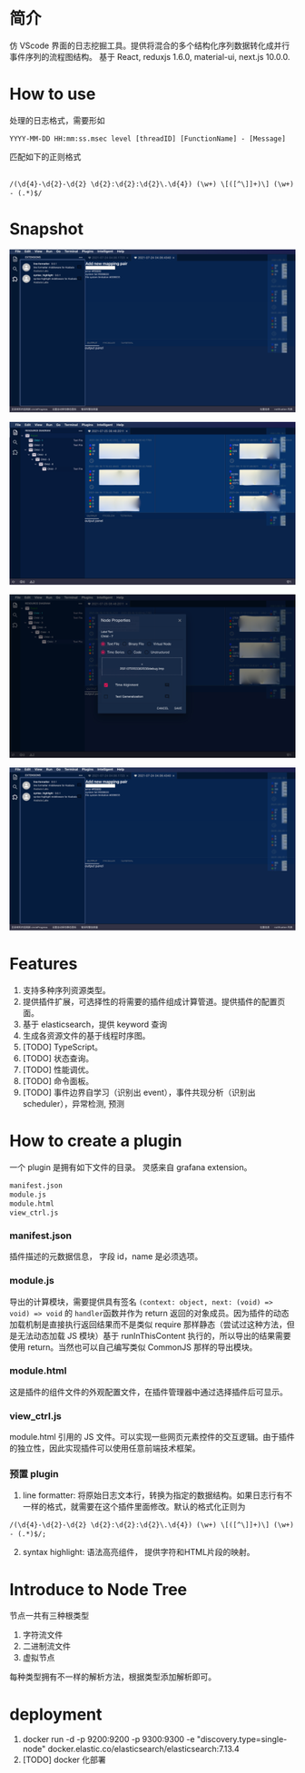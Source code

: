 # 简介
仿 VScode 界面的日志挖掘工具。提供将混合的多个结构化序列数据转化成并行事件序列的流程图结构。
基于 React, reduxjs 1.6.0, material-ui, next.js 10.0.0.

# How to use
处理的日志格式，需要形如  

```
YYYY-MM-DD HH:mm:ss.msec level [threadID] [FunctionName] - [Message]

```  
匹配如下的正则格式   
```

/(\d{4}-\d{2}-\d{2} \d{2}:\d{2}:\d{2}\.\d{4}) (\w+) \[([^\]]+)\] (\w+) - (.*)$/
```

# Snapshot

![image0](./doc/image3.png)

![image1](./doc/image1.png)

![image2](./doc/image2.png)

![image3](./doc/image3.png)

# Features
1. 支持多种序列资源类型。
2. 提供插件扩展，可选择性的将需要的插件组成计算管道。提供插件的配置页面。
3. 基于 elasticsearch，提供 keyword 查询
4. 生成各资源文件的基于线程时序图。
5. [TODO]  TypeScript。 
6. [TODO]  状态查询。
7. [TODO]  性能调优。
8. [TODO]  命令面板。
9. [TODO]  事件边界自学习（识别出 event），事件共现分析（识别出 scheduler），异常检测, 预测 


# How to create a plugin
一个 plugin 是拥有如下文件的目录。
灵感来自 grafana extension。

```
manifest.json
module.js      
module.html
view_ctrl.js
```

### manifest.json
插件描述的元数据信息， 字段 id，name 是必须选项。
### module.js  
导出的计算模块，需要提供具有签名 ```(context: object, next: (void) => void) => void``` 的 ```handler```函数并作为 return 返回的对象成员。因为插件的动态加载机制是直接执行返回结果而不是类似 require 那样静态（尝试过这种方法，但是无法动态加载 JS 模块）基于 runInThisContent 执行的，所以导出的结果需要使用 return。当然也可以自己编写类似 CommonJS 那样的导出模块。

### module.html 
这是插件的组件文件的外观配置文件，在插件管理器中通过选择插件后可显示。

### view_ctrl.js 
module.html 引用的 JS 文件。可以实现一些网页元素控件的交互逻辑。由于插件的独立性，因此实现插件可以使用任意前端技术框架。

### 预置 plugin
1. line formatter: 将原始日志文本行，转换为指定的数据结构。如果日志行有不一样的格式，就需要在这个插件里面修改。默认的格式化正则为  
```
/(\d{4}-\d{2}-\d{2} \d{2}:\d{2}:\d{2}\.\d{4}) (\w+) \[([^\]]+)\] (\w+) - (.*)$/;
```

2. syntax highlight: 语法高亮组件， 提供字符和HTML片段的映射。

# Introduce to Node Tree 
节点一共有三种根类型
1. 字符流文件
2. 二进制流文件
3. 虚拟节点

每种类型拥有不一样的解析方法，根据类型添加解析即可。

# deployment
1. docker run -d -p 9200:9200 -p 9300:9300 -e "discovery.type=single-node" docker.elastic.co/elasticsearch/elasticsearch:7.13.4
2. [TODO] docker 化部署